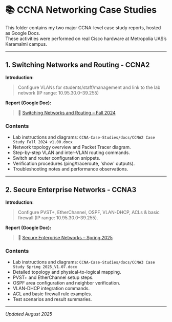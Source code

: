 # 📚 CCNA Networking Case Studies

This folder contains my two major CCNA-level case study reports, hosted as Google Docs. <br>
These activities were performed on real Cisco hardware at Metropolia UAS’s Karamalmi campus.


----------------------------------------------------------------


## 1. Switching Networks and Routing - CCNA2

 **Introduction:**  
> Configure VLANs for students/staff/management and link to the lab network (IP range: 10.95.30.0–39.255)

**Report (Google Doc):**  
> 🔗 [Switching Networks and Routing – Fall 2024](https://docs.google.com/document/d/1bHZXYhCisgR_582hpoognGVv8KwOTn-hE3WiPBjPeVA/edit?usp=sharing)  

### Contents
- Lab instructions and diagrams: `CCNA-Case-Studies/docs/CCNA2 Case Study Fall 2024 v1.00.docx` <br>
- Network topology overview and Packet Tracer diagram. <br>
- Step-by-step VLAN and inter-VLAN routing commands. <br>
- Switch and router configuration snippets. <br>
- Verification procedures (ping/traceroute, 'show' outputs). <br>
- Troubleshooting notes and performance observations.


----------------------------------------------------------------


## 2. Secure Enterprise Networks - CCNA3

 **Introduction:**  
> Configure PVST+, EtherChannel, OSPF, VLAN-DHCP, ACLs & basic firewall (IP range: 10.95.30.0–39.255). 

**Report (Google Doc):**  
> 🔗 [Secure Enterprise Networks – Spring 2025](https://docs.google.com/document/d/1yhrQNWP6MfbL7RiWy8R7yGPnC1cIiIS76osT0OYY1qo/edit?usp=sharing)  

### Contents
- Lab instructions and diagrams: `CCNA-Case-Studies/docs/CCNA3 Case Study Spring 2025_V1.07.docx` <br>
- Detailed topology and physical-to-logical mapping. <br>
- PVST+ and EtherChannel setup steps. <br>
- OSPF area configuration and neighbor verification. <br>
- VLAN-DHCP integration commands. <br>
- ACL and basic firewall rule examples. <br>
- Test scenarios and result summaries. <br>


----------------------------------------------------------------

*Updated August 2025*

